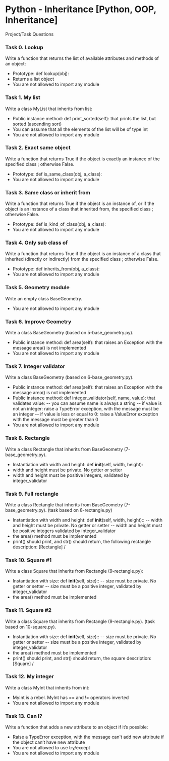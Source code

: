 # Python - Inheritance [Python, OOP, Inheritance]
Project/Task Questions

### Task 0. Lookup

Write a function that returns the list of available attributes and methods of an object:
- Prototype: def lookup(obj):
- Returns a list object
- You are not allowed to import any module

### Task 1. My list

Write a class MyList that inherits from list:
- Public instance method: def print_sorted(self): that prints the list, but sorted (ascending sort)
- You can assume that all the elements of the list will be of type int
- You are not allowed to import any module

### Task 2. Exact same object

Write a function that returns True if the object is exactly an instance of the specified class ; otherwise False.
- Prototype: def is_same_class(obj, a_class):
- You are not allowed to import any module

### Task 3. Same class or inherit from

Write a function that returns True if the object is an instance of, or if the object is an instance of a class that inherited from, the specified class ; otherwise False.
- Prototype: def is_kind_of_class(obj, a_class):
- You are not allowed to import any module

### Task 4. Only sub class of

Write a function that returns True if the object is an instance of a class that inherited (directly or indirectly) from the specified class ; otherwise False.
- Prototype: def inherits_from(obj, a_class):
- You are not allowed to import any module

### Task 5. Geometry module

Write an empty class BaseGeometry.
- You are not allowed to import any module

### Task 6. Improve Geometry

Write a class BaseGeometry (based on 5-base_geometry.py).
- Public instance method: def area(self): that raises an Exception with the message area() is not implemented
- You are not allowed to import any module

### Task 7. Integer validator

Write a class BaseGeometry (based on 6-base_geometry.py).
- Public instance method: def area(self): that raises an Exception with the message area() is not implemented
- Public instance method: def integer_validator(self, name, value): that validates value:
-- you can assume name is always a string
-- if value is not an integer: raise a TypeError exception, with the message <name> must be an integer
-- if value is less or equal to 0: raise a ValueError exception with the message <name> must be greater than 0
- You are not allowed to import any module

### Task 8. Rectangle

Write a class Rectangle that inherits from BaseGeometry (7-base_geometry.py).
- Instantiation with width and height: def __init__(self, width, height):
- width and height must be private. No getter or setter
- width and height must be positive integers, validated by integer_validator

### Task 9. Full rectangle

Write a class Rectangle that inherits from BaseGeometry (7-base_geometry.py). (task based on 8-rectangle.py)
- Instantiation with width and height: def __init__(self, width, height)::
-- width and height must be private. No getter or setter
-- width and height must be positive integers validated by integer_validator
- the area() method must be implemented
- print() should print, and str() should return, the following rectangle description: [Rectangle] <width>/<height>

### Task 10. Square #1

Write a class Square that inherits from Rectangle (9-rectangle.py):
- Instantiation with size: def __init__(self, size)::
-- size must be private. No getter or setter
-- size must be a positive integer, validated by integer_validator
- the area() method must be implemented

### Task 11. Square #2

Write a class Square that inherits from Rectangle (9-rectangle.py). (task based on 10-square.py).
- Instantiation with size: def __init__(self, size)::
-- size must be private. No getter or setter
-- size must be a positive integer, validated by integer_validator
- the area() method must be implemented
- print() should print, and str() should return, the square description: [Square] <width>/<height>

### Task 12. My integer

Write a class MyInt that inherits from int:
- MyInt is a rebel. MyInt has == and != operators inverted
- You are not allowed to import any module

### Task 13. Can I?

Write a function that adds a new attribute to an object if it’s possible:
- Raise a TypeError exception, with the message can't add new attribute if the object can’t have new attribute
- You are not allowed to use try/except
- You are not allowed to import any module
